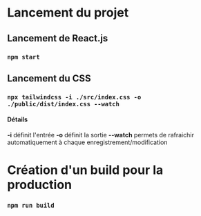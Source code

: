# Lancement du projet

## Lancement de React.js
### `npm start`

## Lancement du CSS 

### `npx tailwindcss -i ./src/index.css -o ./public/dist/index.css --watch`

#### Détails

**-i** définit l'entrée
**-o** définit la sortie
**--watch** permets de rafraichir automatiquement à chaque enregistrement/modification

# Création d'un build pour la production

### `npm run build`

